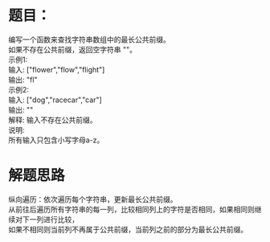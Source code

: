 <h1>题目：</h1>
<p>
编写一个函数来查找字符串数组中的最长公共前缀。<br>
如果不存在公共前缀，返回空字符串 ""。<br>
示例1:<br>
输入: ["flower","flow","flight"]<br>
输出: "fl"<br>
示例2:<br>
输入: ["dog","racecar","car"]<br>
输出: ""<br>
解释: 输入不存在公共前缀。<br>
说明:<br>
所有输入只包含小写字母a-z。<br>
</p>
<h1>解题思路</h1>
<p>纵向遍历：依次遍历每个字符串，更新最长公共前缀。<br>从前往后遍历所有字符串的每一列，比较相同列上的字符是否相同，如果相同则继续对下一列进行比较，<br>
如果不相同则当前列不再属于公共前缀，当前列之前的部分为最长公共前缀。
</p>